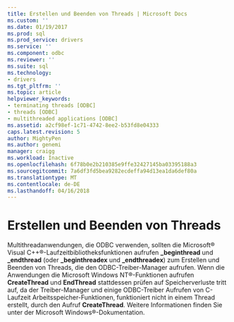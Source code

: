 ```yaml
---
title: Erstellen und Beenden von Threads | Microsoft Docs
ms.custom: ''
ms.date: 01/19/2017
ms.prod: sql
ms.prod_service: drivers
ms.service: ''
ms.component: odbc
ms.reviewer: ''
ms.suite: sql
ms.technology:
- drivers
ms.tgt_pltfrm: ''
ms.topic: article
helpviewer_keywords:
- terminating threads [ODBC]
- threads [ODBC]
- multithreaded applications [ODBC]
ms.assetid: a2cf98ef-1c71-4742-8ee2-b53fd8e04333
caps.latest.revision: 5
author: MightyPen
ms.author: genemi
manager: craigg
ms.workload: Inactive
ms.openlocfilehash: 6f78b0e2b210385e9ffe32427145ba03395188a3
ms.sourcegitcommit: 7a6df3fd5bea9282ecdeffa94d13ea1da6def80a
ms.translationtype: MT
ms.contentlocale: de-DE
ms.lasthandoff: 04/16/2018
---
```

# <a name="creating-and-terminating-threads"></a>Erstellen und Beenden von Threads
Multithreadanwendungen, die ODBC verwenden, sollten die Microsoft® Visual C++®-Laufzeitbibliotheksfunktionen aufrufen **_beginthread** und **_endthread** (oder **_beginthreadex** und **_endthreadex**) zum Erstellen und Beenden von Threads, die den ODBC-Treiber-Manager aufrufen. Wenn die Anwendungen die Microsoft Windows NT®-Funktionen aufrufen **CreateThread** und **EndThread** stattdessen prüfen auf Speicherverluste tritt auf, da der Treiber-Manager und einige ODBC-Treiber Aufrufen von C-Laufzeit Arbeitsspeicher-Funktionen, funktioniert nicht in einem Thread erstellt, durch den Aufruf **CreateThread**. Weitere Informationen finden Sie unter der Microsoft Windows®-Dokumentation.
